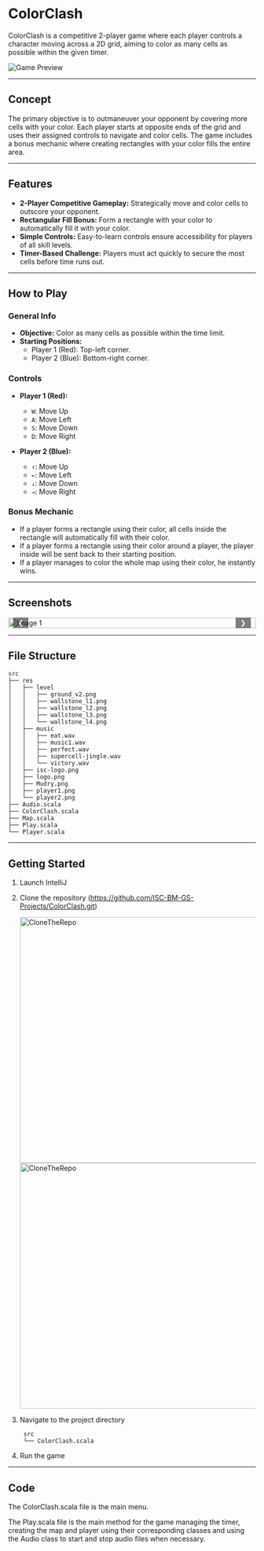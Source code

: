 # ColorClash

ColorClash is a competitive 2-player game where each player controls a character moving across a 2D grid, aiming to color as many cells as possible within the given timer.

![Game Preview](img/game-project_concept.png)

---

## Concept

The primary objective is to outmaneuver your opponent by covering more cells with your color. Each player starts at opposite ends of the grid and uses their assigned controls to navigate and color cells. The game includes a bonus mechanic where creating rectangles with your color fills the entire area.

---

## Features

- **2-Player Competitive Gameplay:** Strategically move and color cells to outscore your opponent.
- **Rectangular Fill Bonus:** Form a rectangle with your color to automatically fill it with your color.
- **Simple Controls:** Easy-to-learn controls ensure accessibility for players of all skill levels.
- **Timer-Based Challenge:** Players must act quickly to secure the most cells before time runs out.

---

## How to Play

### General Info
- **Objective:** Color as many cells as possible within the time limit.
- **Starting Positions:**
    - Player 1 (Red): Top-left corner.
    - Player 2 (Blue): Bottom-right corner.

### Controls
- **Player 1 (Red):**
    - `W`: Move Up
    - `A`: Move Left
    - `S`: Move Down
    - `D`: Move Right

- **Player 2 (Blue):**
    - `↑`: Move Up
    - `←`: Move Left
    - `↓`: Move Down
    - `→`: Move Right

### Bonus Mechanic
- If a player forms a rectangle using their color, all cells inside the rectangle will automatically fill with their color.
- If a player forms a rectangle using their color around a player, the player inside will be sent back to their starting position.
- If a player manages to color the whole map using their color, he instantly wins.

---

## Screenshots

<div class="carousel-container">
  <div class="carousel">
    <div class="carousel-item"><img src="img/CloneTheRepo.png" alt="Image 1"></div>
    <div class="carousel-item"><img src="img/CopyLink.png" alt="Image 2"></div>
    <div class="carousel-item"><img src="img/game-project_concept.png" alt="Image 3"></div>
  </div>
  <button class="prev">&#10094;</button>
  <button class="next">&#10095;</button>
</div>

<style>
.carousel-container {
  position: relative;
  max-width: 100%;
  margin: auto;
  overflow: hidden;
}

.carousel {
  display: flex;
  transition: transform 0.5s ease-in-out;
}

.carousel-item {
  min-width: 100%;
  box-sizing: border-box;
}

.carousel img {
  width: 100%;
  display: block;
}

button.prev, button.next {
  position: absolute;
  top: 50%;
  transform: translateY(-50%);
  background-color: rgba(0, 0, 0, 0.5);
  color: white;
  border: none;
  cursor: pointer;
  padding: 10px;
  z-index: 100;
}

button.prev {
  left: 10px;
}

button.next {
  right: 10px;
}
</style>

<script>
const carousel = document.querySelector('.carousel');
const items = document.querySelectorAll('.carousel-item');
const prevButton = document.querySelector('.prev');
const nextButton = document.querySelector('.next');

let currentIndex = 0;

function updateCarousel() {
  const offset = -currentIndex * 100;
  carousel.style.transform = `translateX(${offset}%)`;
}

prevButton.addEventListener('click', () => {
  currentIndex = (currentIndex > 0) ? currentIndex - 1 : items.length - 1;
  updateCarousel();
});

nextButton.addEventListener('click', () => {
  currentIndex = (currentIndex < items.length - 1) ? currentIndex + 1 : 0;
  updateCarousel();
});
</script>

---

## File Structure

```plaintext
src
├── res
│   ├── level
│   │   ├── ground_v2.png
│   │   ├── wallstone_l1.png
│   │   ├── wallstone_l2.png
│   │   ├── wallstone_l3.png
│   │   └── wallstone_l4.png
│   ├── music
│   │   ├── eat.wav
│   │   ├── music1.wav
│   │   ├── perfect.wav
│   │   ├── supercell-jingle.wav
│   │   └── victory.wav
│   ├── isc-logo.png
│   ├── logo.png
│   ├── Mudry.png
│   ├── player1.png
│   └── player2.png
├── Audio.scala
├── ColorClash.scala
├── Map.scala
├── Play.scala
└── Player.scala
```
---
## Getting Started
1. Launch IntelliJ


2. Clone the repository (https://github.com/ISC-BM-GS-Projects/ColorClash.git)

   <img src="img/CloneTheRepo.png" alt="CloneTheRepo" height="500" />

   <img src="img/CopyLink.png" alt="CloneTheRepo" height="500" />


3. Navigate to the project directory
   ```plaintext
    src
    └── ColorClash.scala
    ```


4. Run the game

---

## Code

The ColorClash.scala file is the main menu.

The Play.scala file is the main method for the game managing the timer, creating the map and player using 
their corresponding classes and using the Audio class to start and stop audio files when necessary.

